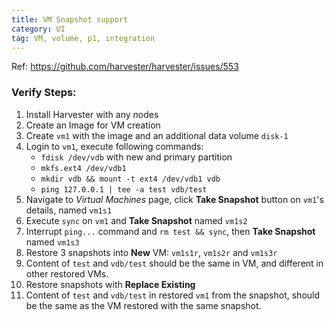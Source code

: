 ```yaml
---
title: VM Snapshot support
category: UI
tag: VM, volume, p1, integration
---
```

Ref: https://github.com/harvester/harvester/issues/553


### Verify Steps:
1. Install Harvester with any nodes
1. Create an Image for VM creation
1. Create `vm1` with the image and an additional data volume `disk-1`
1. Login to `vm1`, execute following commands:
    - `fdisk /dev/vdb` with new and primary partition
    - `mkfs.ext4 /dev/vdb1`
    - `mkdir vdb && mount -t ext4 /dev/vdb1 vdb`
    - `ping 127.0.0.1 | tee -a test vdb/test`
1. Navigate to _Virtual Machines_ page, click **Take Snapshot** button on `vm1`'s details, named `vm1s1`
1. Execute `sync` on `vm1` and **Take Snapshot** named `vm1s2`
1. Interrupt `ping...` command and `rm test && sync`, then **Take Snapshot** named `vm1s3`
1. Restore 3 snapshots into **New** VM: `vm1s1r`, `vm1s2r` and `vm1s3r`
1. Content of `test` and `vdb/test` should be the same  in VM, and different in other restored VMs.
1. Restore snapshots with **Replace Existing**
1. Content of `test` and `vdb/test` in restored `vm1` from the snapshot, should be the same as the VM restored with the same snapshot.
